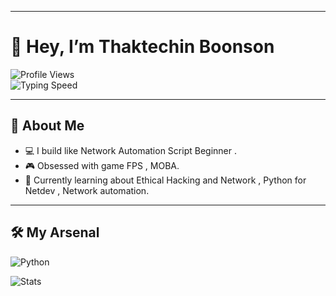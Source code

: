 
---

# 👾 Hey, I’m Thaktechin Boonson


![Profile Views](https://komarev.com/ghpvc/?username=NineMeen&color=brightgreen)  
![Typing Speed](https://img.shields.io/badge/Typing_Speed-53_wpm-orange)  

---

## 🌌 About Me  
- 💻 I build like Network Automation Script Beginner .  
- 🎮 Obsessed with game FPS , MOBA.  
- 🌙 Currently learning about Ethical Hacking and Network , Python for Netdev  , Network automation.  
 

---

## 🛠 My Arsenal   
![Python](https://img.shields.io/badge/-Python-3776AB?style=flat&logo=python)  






![Stats](https://github-readme-stats.vercel.app/api?username=NineMeen&show_icons=true&theme=dark)
